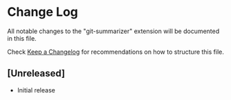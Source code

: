 # Change Log

All notable changes to the "git-summarizer" extension will be documented in this file.

Check [Keep a Changelog](http://keepachangelog.com/) for recommendations on how to structure this file.

## [Unreleased]

- Initial release